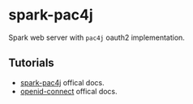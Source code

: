 # spark-pac4j
Spark web server with `pac4j` oauth2 implementation.

## Tutorials
- [spark-pac4j](https://github.com/pac4j/spark-pac4j) offical docs.
- [openid-connect](http://www.pac4j.org/docs/clients/openid-connect.html) offical docs.
